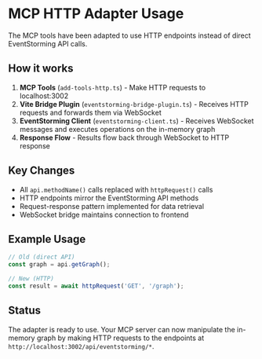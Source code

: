 # MCP HTTP Adapter Usage

The MCP tools have been adapted to use HTTP endpoints instead of direct EventStorming API calls.

## How it works

1. **MCP Tools** (`add-tools-http.ts`) - Make HTTP requests to localhost:3002
2. **Vite Bridge Plugin** (`eventstorming-bridge-plugin.ts`) - Receives HTTP requests and forwards them via WebSocket
3. **EventStorming Client** (`eventstorming-client.ts`) - Receives WebSocket messages and executes operations on the in-memory graph
4. **Response Flow** - Results flow back through WebSocket to HTTP response

## Key Changes

- All `api.methodName()` calls replaced with `httpRequest()` calls
- HTTP endpoints mirror the EventStorming API methods
- Request-response pattern implemented for data retrieval
- WebSocket bridge maintains connection to frontend

## Example Usage

```javascript
// Old (direct API)
const graph = api.getGraph();

// New (HTTP)
const result = await httpRequest('GET', '/graph');
```

## Status

The adapter is ready to use. Your MCP server can now manipulate the in-memory graph by making HTTP requests to the endpoints at `http://localhost:3002/api/eventstorming/*`.